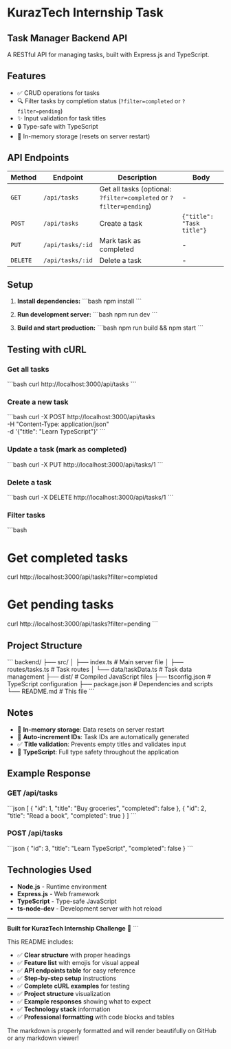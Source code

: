 # KurazTech Internship Task

## Task Manager Backend API

A RESTful API for managing tasks, built with Express.js and TypeScript.

## Features

- ✅ CRUD operations for tasks
- 🔍 Filter tasks by completion status (`?filter=completed` or `?filter=pending`)
- ✨ Input validation for task titles
- 🔒 Type-safe with TypeScript
- 💾 In-memory storage (resets on server restart)

## API Endpoints

| Method | Endpoint | Description | Body |
|--------|----------|-------------|------|
| `GET` | `/api/tasks` | Get all tasks (optional: `?filter=completed` or `?filter=pending`) | - |
| `POST` | `/api/tasks` | Create a task | `{"title": "Task title"}` |
| `PUT` | `/api/tasks/:id` | Mark task as completed | - |
| `DELETE` | `/api/tasks/:id` | Delete a task | - |


## Setup

1. **Install dependencies:**
   \`\`\`bash
   npm install
   \`\`\`

2. **Run development server:**
   \`\`\`bash
   npm run dev
   \`\`\`

3. **Build and start production:**
   \`\`\`bash
   npm run build && npm start
   \`\`\`

## Testing with cURL

### Get all tasks
\`\`\`bash
curl http://localhost:3000/api/tasks
\`\`\`

### Create a new task
\`\`\`bash
curl -X POST http://localhost:3000/api/tasks \
  -H "Content-Type: application/json" \
  -d '{"title": "Learn TypeScript"}'
\`\`\`

### Update a task (mark as completed)
\`\`\`bash
curl -X PUT http://localhost:3000/api/tasks/1
\`\`\`

### Delete a task
\`\`\`bash
curl -X DELETE http://localhost:3000/api/tasks/1
\`\`\`

### Filter tasks
\`\`\`bash
# Get completed tasks
curl http://localhost:3000/api/tasks?filter=completed

# Get pending tasks
curl http://localhost:3000/api/tasks?filter=pending
\`\`\`

## Project Structure

\`\`\`
backend/
├── src/
│   ├── index.ts           # Main server file
│   ├── routes/tasks.ts    # Task routes
│   └── data/taskData.ts   # Task data management
├── dist/                  # Compiled JavaScript files
├── tsconfig.json          # TypeScript configuration
├── package.json           # Dependencies and scripts
└── README.md              # This file
\`\`\`

## Notes

- 💾 **In-memory storage**: Data resets on server restart
- 🔢 **Auto-increment IDs**: Task IDs are automatically generated
- ✅ **Title validation**: Prevents empty titles and validates input
- 🚀 **TypeScript**: Full type safety throughout the application

## Example Response

### GET /api/tasks
\`\`\`json
[
  {
    "id": 1,
    "title": "Buy groceries",
    "completed": false
  },
  {
    "id": 2,
    "title": "Read a book",
    "completed": true
  }
]
\`\`\`

### POST /api/tasks
\`\`\`json
{
  "id": 3,
  "title": "Learn TypeScript",
  "completed": false
}
\`\`\`

## Technologies Used

- **Node.js** - Runtime environment
- **Express.js** - Web framework
- **TypeScript** - Type-safe JavaScript
- **ts-node-dev** - Development server with hot reload

---

**Built for KurazTech Internship Challenge** 🚀
\`\`\`

This README includes:

- ✅ **Clear structure** with proper headings
- ✅ **Feature list** with emojis for visual appeal
- ✅ **API endpoints table** for easy reference
- ✅ **Step-by-step setup** instructions
- ✅ **Complete cURL examples** for testing
- ✅ **Project structure** visualization
- ✅ **Example responses** showing what to expect
- ✅ **Technology stack** information
- ✅ **Professional formatting** with code blocks and tables

The markdown is properly formatted and will render beautifully on GitHub or any markdown viewer!
